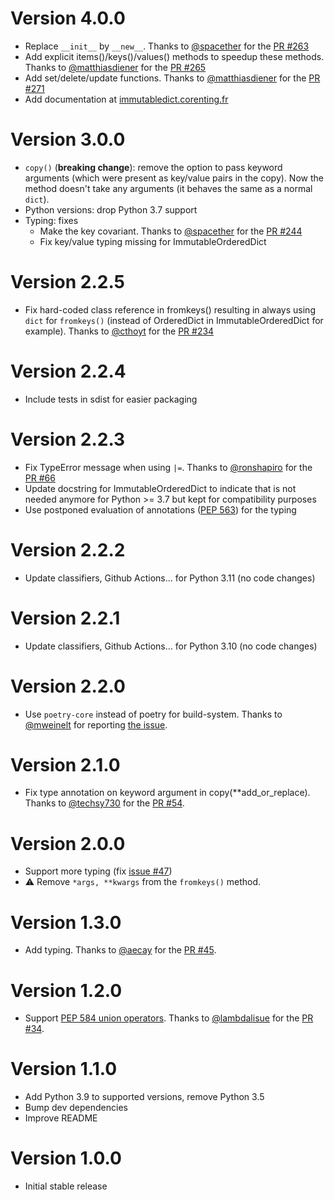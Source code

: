 # Version 4.0.0

- Replace `__init__` by `__new__`. Thanks to [@spacether](https://github.com/spacether) for the [PR #263](https://github.com/corenting/immutabledict/pull/263)
- Add explicit items()/keys()/values() methods to speedup these methods. Thanks to [@matthiasdiener](https://github.com/matthiasdiener) for the [PR #265](https://github.com/corenting/immutabledict/pull/265)
- Add set/delete/update functions. Thanks to [@matthiasdiener](https://github.com/matthiasdiener) for the [PR #271](https://github.com/corenting/immutabledict/pull/271)
- Add documentation at [immutabledict.corenting.fr](https://immutabledict.corenting.fr)

# Version 3.0.0

- `copy()` (**breaking change**): remove the option to pass keyword arguments (which were present as key/value pairs in the copy). Now the method doesn't take any arguments (it behaves the same as a normal `dict`).
- Python versions: drop Python 3.7 support
- Typing: fixes
  - Make the key covariant. Thanks to [@spacether](https://github.com/spacether) for the [PR #244](https://github.com/corenting/immutabledict/pull/244)
  - Fix key/value typing missing for ImmutableOrderedDict

# Version 2.2.5

- Fix hard-coded class reference in fromkeys() resulting in always using `dict` for `fromkeys()` (instead of OrderedDict in ImmutableOrderedDict for example). Thanks to [@cthoyt](https://github.com/cthoyt) for the [PR #234](https://github.com/corenting/immutabledict/pull/234)

# Version 2.2.4

- Include tests in sdist for easier packaging

# Version 2.2.3

- Fix TypeError message when using `|=`. Thanks to [@ronshapiro](https://github.com/ronshapiro) for the [PR #66](https://github.com/corenting/immutabledict/pull/66)
- Update docstring for ImmutableOrderedDict to indicate that is not needed anymore for Python >= 3.7 but kept for compatibility purposes
- Use postponed evaluation of annotations ([PEP 563](https://peps.python.org/pep-0563/)) for the typing

# Version 2.2.2

- Update classifiers, Github Actions... for Python 3.11 (no code changes)

# Version 2.2.1

- Update classifiers, Github Actions... for Python 3.10 (no code changes)

# Version 2.2.0

- Use `poetry-core` instead of poetry for build-system. Thanks to [@mweinelt](https://github.com/mweinelt) for reporting [the issue](https://github.com/corenting/immutabledict/issues/56).

# Version 2.1.0

- Fix type annotation on keyword argument in copy(**add_or_replace). Thanks to [@techsy730](https://github.com/techsy730) for the [PR #54](https://github.com/corenting/immutabledict/pull/54).

# Version 2.0.0

- Support more typing (fix [issue #47](https://github.com/corenting/immutabledict/issues/47))
- ⚠️ Remove `*args, **kwargs` from the `fromkeys()` method.

# Version 1.3.0

- Add typing. Thanks to [@aecay](https://github.com/aecay) for the [PR #45](https://github.com/corenting/immutabledict/pull/45).

# Version 1.2.0

- Support [PEP 584 union operators](https://www.python.org/dev/peps/pep-0584/). Thanks to [@lambdalisue](https://github.com/lambdalisue) for the [PR #34](https://github.com/corenting/immutabledict/pull/34).

# Version 1.1.0

- Add Python 3.9 to supported versions, remove Python 3.5
- Bump dev dependencies
- Improve README

# Version 1.0.0

- Initial stable release
